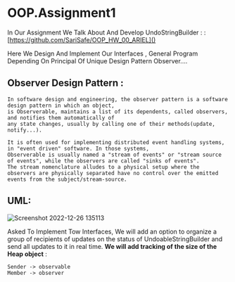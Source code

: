 # OOP.Assignment1
 
In Our Assignment We Talk About  And Develop UndoStringBuilder :
: [https://github.com/SariSafe/OOP_HW_00_ARIEL]()

Here We Design And Implement Our Interfaces , General Program 
Depending On Principal  Of Unique Design Pattern Observer....

## Observer Design Pattern :
````
In software design and engineering, the observer pattern is a software design pattern in which an object,
is Observerable, maintains a list of its dependents, called observers, and notifies them automatically of 
any state changes, usually by calling one of their methods(update, notify...).

It is often used for implementing distributed event handling systems, in "event driven" software. In those systems,
Observerable is usually named a "stream of events" or "stream source of events", while the observers are called "sinks of events". 
The stream nomenclature alludes to a physical setup where the observers are physically separated have no control over the emitted events from the subject/stream-source.

````
## UML:
![Screenshot 2022-12-26 135113](https://user-images.githubusercontent.com/98646866/209545886-f5bf854e-1db8-435f-b937-177d442dd1dc.png)
 
Asked To Implement Tow Interfaces, We will add an option to organize a group of recipients of updates on the status of
UndoableStringBuilder and send all updates to it in real time.
 **We will add tracking of the size of the Heap object** 
: 


````
Sender -> observable
Member -> observer 
````
